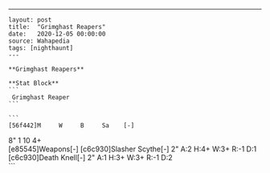 ---
    layout: post
    title:  "Grimghast Reapers"
    date:   2020-12-05 00:00:00
    source: Wahapedia
    tags: [nighthaunt]
    ---
    
    **Grimghast Reapers**
    
    **Stat Block**
    ```
     Grimghast Reaper
    ```
    
    ```
    [56f442]M     W     B     Sa    [-]
8"    1     10    4+    
[e85545]Weapons[-]
[c6c930]Slasher Scythe[-]
2"     A:2    H:4+   W:3+   R:-1   D:1   
[c6c930]Death Knell[-]
2"     A:1    H:3+   W:3+   R:-1   D:2   
    ```
    
    
    